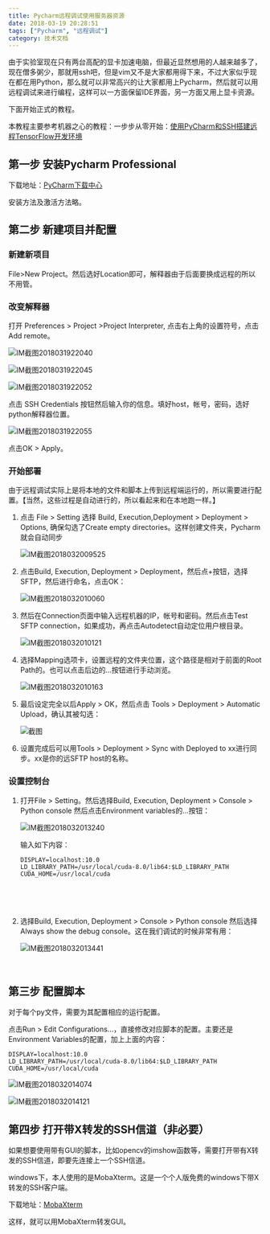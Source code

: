 ```yaml
---
title: Pycharm远程调试使用服务器资源
date: 2018-03-19 20:28:51
tags: ["Pycharm", "远程调试"]
category: 技术文档
---
```


 

由于实验室现在只有两台高配的显卡加速电脑，但最近显然想用的人越来越多了，现在僧多粥少，那就用ssh吧，但是vim又不是大家都用得下来，不过大家似乎现在都在用Python，那么就可以非常高兴的让大家都用上Pycharm，然后就可以用远程调试来进行编程，这样可以一方面保留IDE界面，另一方面又用上显卡资源。

下面开始正式的教程。

本教程主要参考机器之心的教程：一步步从零开始：[使用PyCharm和SSH搭建远程TensorFlow开发环境](https://www.jiqizhixin.com/articles/2017-03-18)

## 第一步 安装Pycharm Professional

下载地址：[PyCharm下载中心](https://www.jetbrains.com/pycharm/download/)

安装方法及激活方法略。

## 第二步 新建项目并配置

### 新建新项目

File>New Project。然后选好Location即可，解释器由于后面要换成远程的所以不用管。

### 改变解释器

打开 Preferences > Project >Project Interpreter, 点击右上角的设置符号，点击Add remote。

![IM截图2018031922040](Pycharm远程调试使用服务器资源\TIM截图20180319220408.png)

![IM截图2018031922045](Pycharm远程调试使用服务器资源\TIM截图20180319220459.png)

![IM截图2018031922052](Pycharm远程调试使用服务器资源\TIM截图20180319220528.png)

点击 SSH Credentials 按钮然后输入你的信息。填好host，帐号，密码，选好python解释器位置。

![IM截图2018031922055](Pycharm远程调试使用服务器资源\TIM截图20180319220553.png)

点击OK > Apply。

### 开始部署

由于远程调试实际上是将本地的文件和脚本上传到远程端运行的，所以需要进行配置。【当然，这些过程是自动进行的，所以看起来和在本地跑一样。】

1. 点击 File > Setting 选择 Build, Execution,Deployment > Deployment > Options, 确保勾选了Create empty directories。这样创建文件夹，Pycharm就会自动同步

   ![IM截图2018032009525](Pycharm远程调试使用服务器资源\TIM截图20180320095255.png)

2. 点击Build, Execution, Deployment > Deployment，然后点+按钮，选择SFTP，然后进行命名，点击OK：

   ![IM截图2018032010060](Pycharm远程调试使用服务器资源\TIM截图20180320100602.png)

3. 然后在Connection页面中输入远程机器的IP，帐号和密码。然后点击Test SFTP connection，如果成功，再点击Autodetect自动定位用户根目录。

   ![IM截图2018032010121](Pycharm远程调试使用服务器资源\TIM截图20180320101216.png)

4. 选择Mapping选项卡，设置远程的文件夹位置，这个路径是相对于前面的Root Path的。也可以点击后边的...按钮进行手动浏览。

   ![IM截图2018032010163](Pycharm远程调试使用服务器资源\TIM截图20180320101636.png)

5. 最后设定完全以后Apply > OK，然后点击 Tools > Deployment > Automatic Upload，确认其被勾选：

   ![截图](Pycharm远程调试使用服务器资源\TIM截图20180320102120.png)

6. 设置完成后可以用Tools > Deployment > Sync with Deployed to xx进行同步。xx是你的远SFTP host的名称。

### 设置控制台

1. 打开File > Setting。然后选择Build, Execution, Deployment > Console > Python console 然后点击Environment variables的...按钮：

   ![IM截图2018032013240](Pycharm远程调试使用服务器资源\TIM截图20180320132403.png)

   输入如下内容：

   ```shell
   DISPLAY=localhost:10.0
   LD_LIBRARY_PATH=/usr/local/cuda-8.0/lib64:$LD_LIBRARY_PATH
   CUDA_HOME=/usr/local/cuda
   ```

   ​

   ​

2. 选择Build, Execution, Deployment > Console > Python console 然后选择 Always show the debug console。这在我们调试的时候非常有用：

   ![IM截图2018032013441](Pycharm远程调试使用服务器资源\TIM截图20180320134414.png)

   ​

   

## 第三步 配置脚本

对于每个py文件，需要为其配置相应的运行配置。

点击Run > Edit Configurations...，直接修改对应脚本的配置。主要还是Environment Variables的配置，加上上面的内容：

```shell
DISPLAY=localhost:10.0
LD_LIBRARY_PATH=/usr/local/cuda-8.0/lib64:$LD_LIBRARY_PATH
CUDA_HOME=/usr/local/cuda
```

![IM截图2018032014074](Pycharm远程调试使用服务器资源\TIM截图20180320140743.png)

![IM截图2018032014121](Pycharm远程调试使用服务器资源\TIM截图20180320141210.png)

## 第四步 打开带X转发的SSH信道（非必要）

如果想要使用带有GUI的脚本，比如opencv的imshow函数等，需要打开带有X转发的SSH信道，即要先连接上一个SSH信道。

windows下，本人使用的是MobaXterm。这是一个个人版免费的windows下带X转发的SSH客户端。

下载地址：[MobaXterm](https://mobaxterm.mobatek.net/download.html)

这样，就可以用MobaXterm转发GUI。






